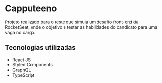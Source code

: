 # Capputeeno

 Projeto realizado para o teste que simula um desafio front-end da RocketSeat, onde o objetivo é testar as habilidades do candidato para uma vaga no cargo.  

## Tecnologias utilizadas

- React JS
- Styled Components
- GraphQL
- TypeScript
